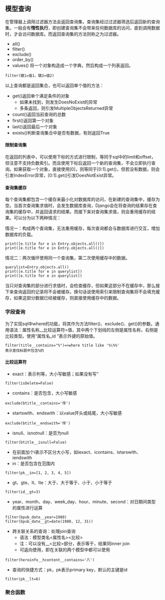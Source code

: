 ## 模型查询

在管理器上调用过滤器方法会返回查询集，查询集经过过滤器筛选后返回新的查询集。一般会有**惰性执行**，即创建查询集不会带来任何数据库的访问，直到调用数据时，才会访问数据库。而返回查询集的方法则称之为过滤器。

* all\(\)
* filter\(\)
* exclude\(\)
* order\_by\(\)
* values\(\) 将一个对象构造成一个字典，然后构成一个列表返回。

```
filter(键1=值1，键2=值2)
```

以上查询都是返回集合，也可以返回单个值的方法：

* get\(\)返回单个满足条件的对象
  * 如果未找到，则发生DoesNoExist的异常
  * 多条返回，则引发MultipleObjectsReturned异常
* count\(\)返回当前查询的总数
* first\(\)返回第一个对象
* last\(\)返回最后一个对象
* exists\(\)判断查询集合中是否有数据，有则返回True

#### 限制查询集

在返回的列表中，可以使用下标的方式进行限制，等同于sql中的limit和offset，但注意不支持负数索引。而且使用下标后返回一个新的查询集，不会立即执行查询。如果获取一个对象，直接使用\[0\]，则等同于\[0:1\].get\(\)，但若没有数据，则会引发IndexError异常，\[0:1\].get\(\)引发DoesNotExist异常。

#### 查询集缓存

每个查询集都包含一个缓存来最小化对数据库的访问，在新建的查询集中，缓存为空。当首次查询集求值时，会发生数据库查询，Django会在将查询的结果存在查询集的缓存中，并返回请求的结果。而接下来对查询集求值，则会重用缓存的结果。可以分为以下两种情况：

情况一：构成两个查询集，无法重用缓存，每次查询都会与数据库进行交互，增加数据库的负载。

```
print([e.title for e in Entry.objects.all()])
print([e.title for e in Entry.objects.all()])
```

情况二：两次循环使用同一个查询集，第二次使用缓存中的数据。

```
querylist=Entry.objects.all()
print([e.title for e in querylist])
print([e.title for e in querylist])
```

当只对查询集的部分进行求值时，会检查缓存，但如果这部分不在缓存中，那么接下来查询返回的记录将不会被缓存。换句话说使用索引来限制查询集将不会填充缓存，如果这部分数据已经被缓存，则直接使用缓存中的数据。

### 字段查询

为了实现sql中where的功能，将其作为方法filter\(\)、exclude\(\)、get\(\)的参数。通用语法：属性名称\_\_比较运算符=值，其中两个下划线的左侧是属性名称，右侧是比较类型。使用“属性名\_id ”表示外键的原始值。

```
filter(title__contains="%")=>where title like '%\%%'
表示查找标题中包含%的
```

#### 比较运算符

* exact：表示判等，大小写敏感；如果没有写“

```
filter(isDelete=False)
```

* contains：是否包含，大小写敏感

```
exclude(btitle__contains='传')
```

* startswith、endswith：以value开头或结尾，大小写敏感

```
exclude(btitle__endswith='传')
```

* isnull、isnotnull：是否为null

```
filter(btitle__isnull=False)
```

* 在前面加个i表示不区分大小写，如iexact、icontains、istarswith、iendswith
* in：是否包含在范围内

```
filter(pk__in=[1, 2, 3, 4, 5])
```

* gt、gte、lt、lte：大于、大于等于、小于、小于等于

```
filter(id__gt=3)
```

* year、month、day、week\_day、hour、minute、second：对日期间类型的属性进行运算

```
filter(bpub_date__year=1980)
filter(bpub_date__gt=date(1980, 12, 31))
```

* 跨关联关系的查询：处理join查询
  * 语法：模型类名&lt;属性名&gt;&lt;比较&gt;
  * 注：可以没有\_\_&lt;比较&gt;部分，表示等于，结果同inner join
  * 可返向使用，即在关联的两个模型中都可以使用

```
filter(heroinfo__hcontent__contains='八')
```

* 查询的快捷方式：pk，pk表示primary key，默认的主键是id

```
filter(pk__lt=6)
```

### 聚合函数

